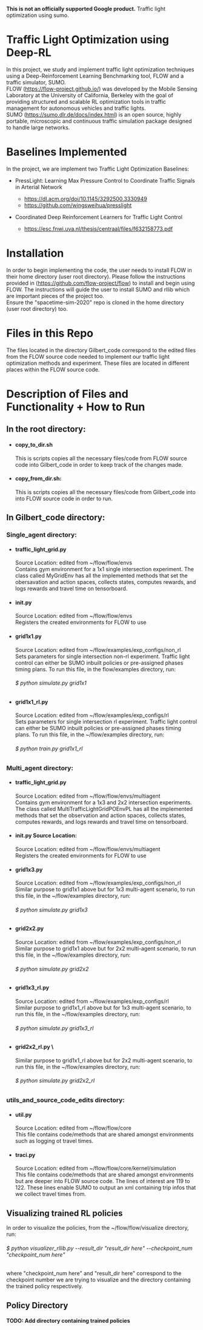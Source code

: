 **This is not an officially supported Google product.** 
Traffic light optimization using sumo.

# Traffic Light Optimization using Deep-RL
In this project, we study and implement traffic light optimization techniques using a Deep-Reinforcement Learning Benchmarking tool, FLOW and a traffic simulator, SUMO.\
FLOW (https://flow-project.github.io/)  was developed by the Mobile Sensing Laboratory at the University of California, Berkeley with the goal of providing structured and scalable RL optimization tools in traffic management for autonomous vehicles and traffic lights. \
SUMO (https://sumo.dlr.de/docs/index.html) is an open source, highly portable, microscopic and continuous traffic simulation package designed to handle large networks. 

# Baselines Implemented
In the project, we are implement two Traffic Light Optimization Baselines:
- PressLight: Learning Max Pressure Control to Coordinate Traffic Signals in Arterial Network
    - https://dl.acm.org/doi/10.1145/3292500.3330949
    - https://github.com/wingsweihua/presslight

- Coordinated Deep Reinforcement Learners for Traffic Light Control 
    - https://esc.fnwi.uva.nl/thesis/centraal/files/f632158773.pdf

# Installation
In order to begin implementing the code, the user needs to install FLOW in their home directory (user root directory). Please follow the instructions provided in (https://github.com/flow-project/flow) to install and begin using FLOW.
The instructions will guide the user to install SUMO and rllib which are important pieces of the project too.\
Ensure the "spacetime-sim-2020" repo is cloned in the home directory (user root directory) too.

# Files in this Repo
The files located in the directory Gilbert_code correspond to the edited files from the FLOW source code needed to implement our traffic light optimization methods and experiment. These files are located in different places within the FLOW source code.
#  Description of Files and Functionality + How to Run
## In the root directory:
- ####  copy_to_dir.sh
   This is scripts copies all the necessary files/code from FLOW source code into Gilbert_code in order to keep track of the changes made.
- #### copy_from_dir.sh:
    This is scripts copies all the necessary files/code from Gilbert_code into into FLOW source code in order to run.

## In Gilbert_code directory:
### Single_agent directory:
- #### traffic_light_grid.py
    Source Location: edited from ~/flow/flow/envs\
    Contains gym environment for a 1x1 single intersection experiment. The class called MyGridEnv has all the implemented methods that set the obersavation and action spaces, collects states, computes rewards, and logs rewards and travel time on tensorboard.
- #### __init__.py 
    Source Location: edited from ~/flow/flow/envs\
    Registers the created environments for FLOW to use
- #### grid1x1.py
    Source Location: edited from ~/flow/examples/exp_configs/non_rl\
    Sets parameters for single intersection non-rl experiment. Traffic light control can either be SUMO inbuilt policies or pre-assigned phases timing plans. To run this file, in the flow/examples directory, run:
    ###### $ python simulate.py grid1x1

- #### grid1x1_rl.py 
    Source Location: edited from ~/flow/examples/exp_configs/rl\
    Sets parameters for single intersection rl experiment. Traffic light control can either be SUMO inbuilt policies or pre-assigned phases timing plans. To run this file, in the ~/flow/examples directory, run:
    ###### $ python train.py grid1x1_rl
    
### Multi_agent directory:
- ####  traffic_light_grid.py 
    Source Location: edited from ~/flow/flow/envs/multiagent\
    Contains gym environment for a 1x3 and 2x2 intersection experiments. The class called MultiTrafficLightGridPOEnvPL has all the implemented methods that set the observation and action spaces, collects states, computes rewards, and logs rewards and travel time on tensorboard.
- ####  __init__.py Source Location: 
    Source Location: edited from ~/flow/flow/envs/multiagent\
    Registers the created environments for FLOW to use
- ####  grid1x3.py 
    Source Location: edited from ~/flow/examples/exp_configs/non_rl\
    Similar purpose to grid1x1 above but for 1x3 multi-agent scenario, to run this file, in the ~/flow/examples directory, run:
    ###### $ python simulate.py grid1x3
- ####  grid2x2.py 
    Source Location: edited from ~/flow/examples/exp_configs/non_rl\
    Similar purpose to grid1x1 above but for 2x2 multi-agent scenario, to run this file, in the ~/flow/examples directory, run:
    ###### $ python simulate.py  grid2x2
- ####  grid1x3_rl.py 
    Source Location:  edited from ~/flow/examples/exp_configs/rl\
    Similar purpose to grid1x1_rl above but for 1x3 multi-agent scenario, to run this file, in the ~/flow/examples directory, run:
    ###### $ python simulate.py  grid1x3_rl
- ####  grid2x2_rl.py \
    Similar purpose to grid1x1_rl above but for 2x2 multi-agent scenario, to run this file, in the ~/flow/examples directory, run:
    ###### $ python simulate.py  grid2x2_rl

### utils_and_source_code_edits directory:
- ####  util.py 
    Source Location: edited from ~/flow/flow/core\
    This file contains code/methods that are shared amongst environments such as logging ot travel times.
- #### traci.py 
    Source Location: edited from ~/flow/flow/core/kernel/simulation\
    This file contains code/methods that are shared amongst environments but are deeper into FLOW source code. The lines of interest are 119 to 122. These lines enable SUMO to output an xml containing trip infos that we collect travel times from.

## Visualizing trained RL policies
In order to visualize the policies, from the ~/flow/flow/visualize directory, run:
###### $ python visualizer_rllib.py --result_dir "result_dir here" --checkpoint_num "checkpoint_num here"
where "checkpoint_num here" and "result_dir here" correspond to the checkpoint number we are trying to visualize and the directory containing the trained policy respectively.


## Policy Directory
#### TODO: Add directory containing trained policies
